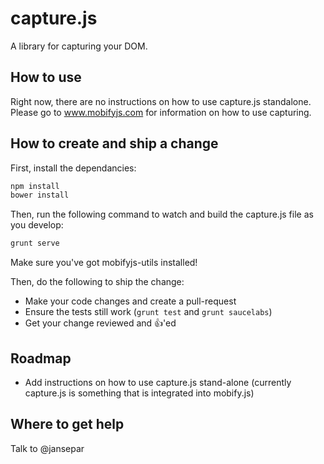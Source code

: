 # capture.js

A library for capturing your DOM.

## How to use

Right now, there are no instructions on how to use capture.js standalone. Please
go to www.mobifyjs.com for information on how to use capturing.

## How to create and ship a change

First, install the dependancies:

```bash
npm install
bower install
```

Then, run the following command to watch and build the capture.js file as you
develop:

```bash
grunt serve
```

Make sure you've got mobifyjs-utils installed!

Then, do the following to ship the change:

* Make your code changes and create a pull-request
* Ensure the tests still work (`grunt test` and `grunt saucelabs`)
* Get your change reviewed and :+1:'ed

## Roadmap

- Add instructions on how to use capture.js stand-alone (currently
  capture.js is something that is integrated into mobify.js)

## Where to get help

Talk to @jansepar